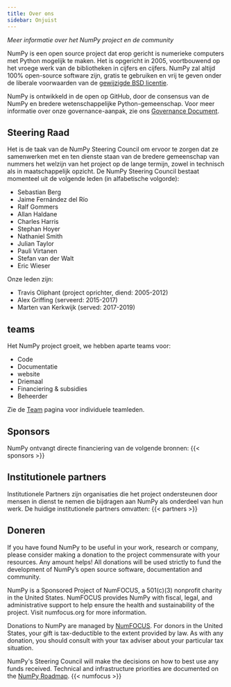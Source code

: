 ```yaml
---
title: Over ons
sidebar: Onjuist
---
```


_Meer informatie over het NumPy project en de community_

NumPy is een open source project dat erop gericht is numerieke computers met Python mogelijk te maken. Het is opgericht in 2005, voortbouwend op het vroege werk van de bibliotheken in cijfers en cijfers. NumPy zal altijd 100% open-source software zijn, gratis te gebruiken en vrij te geven onder de liberale voorwaarden van de [gewijzigde BSD licentie](https://github.com/numpy/numpy/blob/master/LICENSE.txt).

NumPy is ontwikkeld in de open op GitHub, door de consensus van de NumPy en bredere wetenschappelijke Python-gemeenschap. Voor meer informatie over onze governance-aanpak, zie ons [Governance Document](https://www.numpy.org/devdocs/dev/governance/index.html).


## Steering Raad

Het is de taak van de NumPy Steering Council om ervoor te zorgen dat ze samenwerken met en ten dienste staan van de bredere gemeenschap van nummers het welzijn van het project op de lange termijn, zowel in technisch als in maatschappelijk opzicht. De NumPy Steering Council bestaat momenteel uit de volgende leden (in alfabetische volgorde):

- Sebastian Berg
- Jaime Fernández del Río
- Ralf Gommers
- Allan Haldane
- Charles Harris
- Stephan Hoyer
- Nathaniel Smith
- Julian Taylor
- Pauli Virtanen
- Stefan van der Walt
- Eric Wieser

Onze leden zijn:

- Travis Oliphant (project oprichter, diend: 2005-2012)
- Alex Griffing (serveerd: 2015-2017)
- Marten van Kerkwijk (served: 2017-2019)

## teams

Het NumPy project groeit, we hebben aparte teams voor:

- Code
- Documentatie
- website
- Driemaal
- Financiering & subsidies
- Beheerder

Zie de [Team](/team) pagina voor individuele teamleden.


## Sponsors

NumPy ontvangt directe financiering van de volgende bronnen:
{{< sponsors >}}


## Institutionele partners

Institutionele Partners zijn organisaties die het project ondersteunen door mensen in dienst te nemen die bijdragen aan NumPy als onderdeel van hun werk. De huidige institutionele partners omvatten:
{{< partners >}}


## Doneren

If you have found NumPy to be useful in your work, research or company, please consider making a donation to the project commensurate with your resources. Any amount helps! All donations will be used strictly to fund the development of NumPy’s open source software, documentation and community.

NumPy is a Sponsored Project of NumFOCUS, a 501(c)(3) nonprofit charity in the United States. NumFOCUS provides NumPy with fiscal, legal, and administrative support to help ensure the health and sustainability of the project. Visit numfocus.org for more information.

Donations to NumPy are managed by [NumFOCUS](https://numfocus.org). For donors in the United States, your gift is tax-deductible to the extent provided by law. As with any donation, you should consult with your tax adviser about your particular tax situation.

NumPy's Steering Council will make the decisions on how to best use any funds received. Technical and infrastructure priorities are documented on the [NumPy Roadmap](https://www.numpy.org/neps/index.html#roadmap).
{{< numfocus >}}